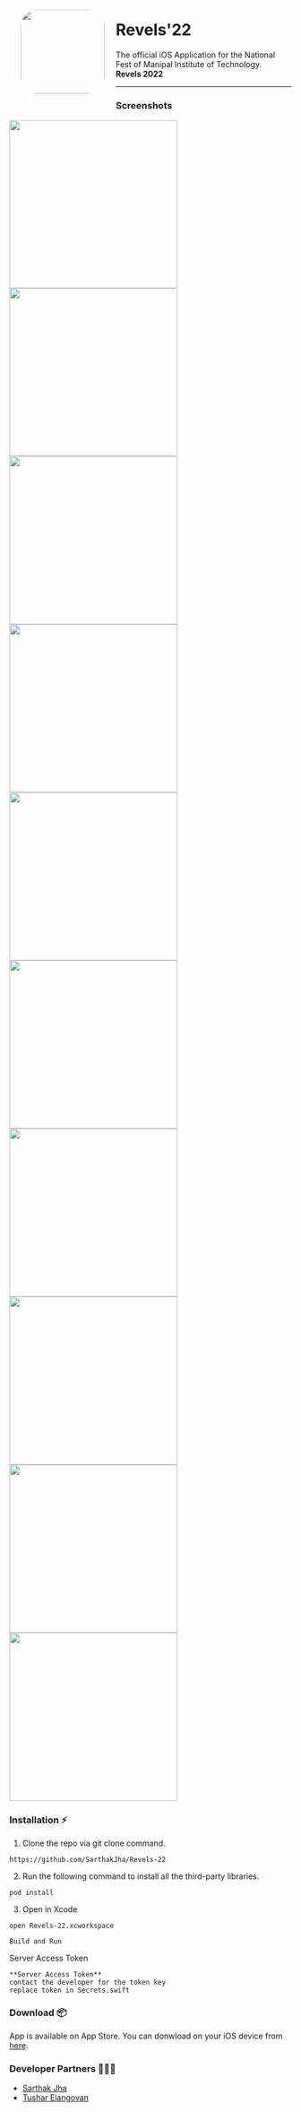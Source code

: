 <img src="https://is5-ssl.mzstatic.com/image/thumb/Purple116/v4/15/8a/54/158a546d-501b-cbd7-6df4-797d57a85675/AppIcon-0-0-1x_U007emarketing-0-0-0-10-0-0-sRGB-0-0-0-GLES2_U002c0-512MB-85-220-0-0.png/1024x1024bb.png" align="left" hspace="20" vspace="20" height="150" width="150" style="border-radius: 20%">

# Revels'22

The official iOS Application for the National Fest of Manipal Institute of Technology.
<br>
**Revels 2022**

---

### Screenshots

<p float="left">
<img src="Screenshots/s1.png" width="300">
<img src="Screenshots/s2.png" width="300">
<img src="Screenshots/s3.png" width="300">
<img src="Screenshots/s4.png" width="300">
<img src="Screenshots/s6.png" width="300">
<img src="Screenshots/s7.png" width="300">
<img src="Screenshots/s5.png" width="300">
<img src="Screenshots/s8.png" width="300">
<img src="Screenshots/s9.png" width="300">
<img src="Screenshots/s10.png" width="300">
</p>


### Installation ⚡️

1. Clone the repo via git clone command.
```
https://github.com/SarthakJha/Revels-22
```
2. Run the following command to install all the third-party libraries.
```
pod install
```
3. Open in Xcode
```
open Revels-22.xcworkspace
```
```
Build and Run
```
Server Access Token

```
**Server Access Token**
contact the developer for the token key
replace token in Secrets.swift
```


### Download 📦
App is available on App Store. You can donwload on your iOS device from [here](https://apps.apple.com/in/app/revels22/id1500173604).


### Developer Partners 👨🏻‍💻
- [Sarthak Jha](https://github.com/sarthakjha)
- [Tushar Elangovan](https://github.com/tushar0509)

